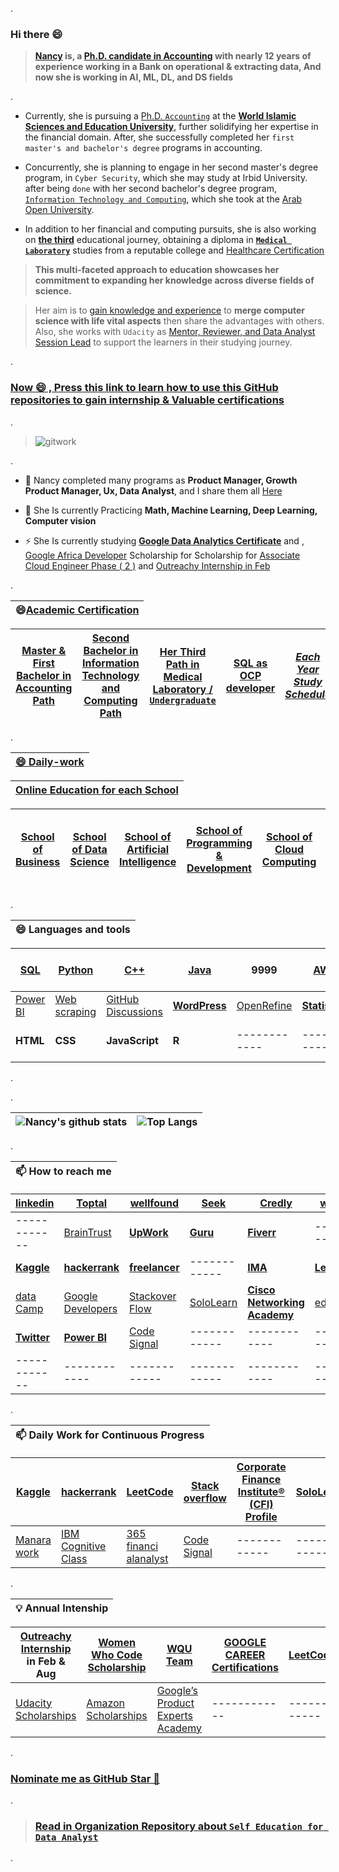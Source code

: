 
.

### Hi there 😄 



>  **[Nancy](https://github.com/nancyalaswad90/Each-Year-Study-Schedule/blob/main/README.md) is, a [Ph.D. candidate in Accounting](https://github.com/nancyalaswad90/nancyalaswad90/blob/master/Universities%20specializing%20in%20accounting.md) with nearly 12 years of experience working in a Bank on operational & extracting data, And now she is working in AI, ML, DL,  and DS fields**


.


- Currently, she is pursuing a [Ph.D.  `Accounting`](https://grades.wise.edu.jo/student.php) at the **[World Islamic Sciences and Education University](https://learn.wise.edu.jo/mlms/my/)**, further solidifying her expertise in the financial domain. After, she successfully completed her `first master's and bachelor's degree` programs in accounting.




- Concurrently, she is planning to engage in her second master's degree program, in `Cyber Security`, which she may study at Irbid University. after being `done` with her second bachelor's degree program, [`Information Technology and Computing`](https://github.com/nancyalaswad90/nancyalaswad90/blob/master/second%20.md), which she took at the [Arab Open University](https://github.com/nancyalaswad90/Each-Year-Study-Schedule/blob/main/README.md). 





- In addition to her financial and computing pursuits, she is also working on **[the third](https://github.com/nancyalaswad90/Each-Year-Study-Schedule/blob/main/README.md)** educational journey, obtaining a diploma in  **[`Medical Laboratory`](https://github.com/nancyalaswad90/Medical-Laboratory/blob/main/README.md)** studies from a reputable college and [Healthcare Certification](https://github.com/nancyalaswad90/Healthcare-Certification)





> **This multi-faceted approach to education showcases her commitment to expanding her knowledge across diverse fields of science.**




> Her aim is to [gain knowledge and experience](https://docs.google.com/document/d/15LPAd65IhZRtEVueTB9dthL4VfUlsZ7c/edit) to **merge computer science with life vital aspects** then share the advantages with others. Also, she works with `Udacity` as [Mentor, Reviewer, and Data Analyst Session Lead](https://github.com/nancyalaswad90/My-Career-Progress-as-Mentor-in-Udacity) to support the learners in their studying journey. 


.


 ### [ Now 😄 , Press this link to learn how to use this GitHub repositories to gain internship & Valuable certifications](https://www.youtube.com/watch?v=0_dGOhZnLMg) 

.


> ![gitwork](https://user-images.githubusercontent.com/36210723/94987193-0053d400-056d-11eb-97d2-f0319bbe27f6.jpg)

.

- 🔭 Nancy completed many programs as **Product Manager, Growth Product Manager, Ux, Data Analyst**, and I share them all  [Here](https://github.com/nancyalaswad90/Udacity-Nanodegree-Certifications)




- 🌱 She Is currently Practicing  **Math, Machine Learning, Deep Learning, Computer vision**



- ⚡ She Is currently studying **[Google Data Analytics Certificate](https://grow.google/dataanalytics/#?modal_active=none)**  and , [Google Africa Developer](https://www.pluralsight.com/partners/google/africa/gads-2021?aid=7014Q0000023RnOQAU&oid=&promo=&utm_campaign=&utm_content=&utm_medium=partner_partner_web_referral&utm_source=&utm_term=) Scholarship for Scholarship for [Associate Cloud Engineer Phase ( 2 )](https://app.pluralsight.com/channels/details/603245f5-77bd-4850-a181-9e0547fd4f2a)  and [Outreachy Internship in Feb](https://github.com/nancyalaswad90/Outreachy)


.

| **😄[Academic Certification](https://docs.google.com/document/d/1ytyegjotOpyVH_0l4M1EgZ78sOT0HTu4KzbGMDBgbRg/edit)**|
 | ------------ |
 
| **[Master & First Bachelor in Accounting Path](https://github.com/nancyalaswad90/nancyalaswad90/blob/master/Universities%20specializing%20in%20accounting.md)** | **[ Second Bachelor in  Information Technology and Computing Path](https://github.com/nancyalaswad90/nancyalaswad90/blob/master/second%20.md)** | **[Her Third Path in Medical Laboratory / `Undergraduate`](https://github.com/nancyalaswad90/Medical-Laboratory/blob/main/README.md)** |**[SQL as OCP developer ](https://github.com/nancyalaswad90/nancyalaswad90/blob/master/Certification%20as%20Oracle%20developer%20professional%20.md)** |*[ Each Year Study Schedule](https://github.com/nancyalaswad90/Each-Year-Study-Schedule/blob/main/README.md)*
|------------ |------------ | ------------ | ------------ |------------ |



.

| **[😄 Daily-work](https://github.com/nancyalaswad90/Daily-work/blob/main/README.md)**|
 | ------------ | 


| **[ Online Education for each School](https://github.com/nancyalaswad90/ONLINE-EDUCATION-for-each-School/blob/main/README.md)**|
 | ------------ | 

| **[School of Business](https://github.com/nancyalaswad90/The-School-of-Business/blob/main/README.md)** | **[School of Data Science](https://github.com/nancyalaswad90/School-of-Data-Science/blob/main/README.md)** | **[School of  Artificial Intelligence](https://github.com/nancyalaswad90/School-of-Artificial-Intelligence/blob/main/README.md)** | **[School of Programming & Development](https://github.com/nancyalaswad90/School-of-Programming-Development)**| **[School of Cloud Computing](https://github.com/nancyalaswad90/School-of-Cloud-Computing/blob/main/README.md)**|**[School of Medical Laboratory](https://github.com/nancyalaswad90/School-of-Medical-Laboratory/blob/main/README.md)**|[الخرائط الذهنية لتفسير سور القران الكريم](https://drive.google.com/file/d/1yW04DXqCTlkVfUi4gePWgikmeszDYGcG/view) |
| ------------ | ------------ | ------------ |------------ | ------------ | ------------ |------------ |



.


| **😄 Languages and tools**|
 | ------------ |

| **[SQL](https://github.com/nancyalaswad90/nancyalaswad90/blob/master/Certification%20as%20Oracle%20developer%20professional%20.md)** | **[Python](https://github.com/nancyalaswad90/nancyalaswad90/blob/master/Python%20Certifications.md)** | [C++]() | **[Java](https://github.com/nancyalaswad90/Project-for-Vehicle-Accident-Application/blob/main/README.md)** | 9999  | **[AWS ](https://github.com/nancyalaswad90/AWS-Training/blob/main/README.md)**   |  [Math ](https://github.com/nancyalaswad90/Math)  |------------ |
|------------ |------------ | ------------ | ------------ |------------ | ------------ | ------------ | ------------ |
|  [Power BI](https://github.com/nancyalaswad90/nancyalaswad90/blob/master/Power%20BI%20tool.md) | [Web scraping](https://github.com/nancyalaswad90/Web-scraping/blob/main/README.md) |  [GitHub Discussions](https://docs.github.com/en/discussions/guides/granting-higher-permissions-to-top-contributors) | **[WordPress  ](https://github.com/nancyalaswad90/WordPress)** | [OpenRefine](https://openrefine.org/)  | **[Statistics](https://github.com/nancyalaswad90/Statistics/blob/main/README.md)** | [Tableau ](https://github.com/nancyalaswad90/Tableau)  | **[Azure ](https://github.com/nancyalaswad90/Azure)** | --- |  ----------------  |
| **HTML**| **CSS**|**JavaScript**| **R** |  ------------ | ------------ |------------ |
.



.

|![Nancy's github stats](https://github-readme-stats.vercel.app/api?username=nancyalaswad90&show_icons=true&theme=algolia&count_private=true) | ![Top Langs](https://github-readme-stats.vercel.app/api/top-langs/?username=nancyalaswad90&theme=algolia)|
| ------------ | ------------ | 


.



| **📫 How to reach me**|
 | ------------ | 
 
|**[linkedin](https://www.linkedin.com/in/nancy-al-aswad-b001b4124/)** | [Toptal ](https://www.toptal.com/screening_wizard) | [wellfound](https://wellfound.com/jobs) | [Seek ](https://www.seek.co.nz/Data-Analyst-jobs) | [Credly ](https://www.credly.com/users/nancyalaswad) | [wuzzuf](https://wuzzuf.net/search/jobs/?a=navbl&q=data%20analys) |
| ------------ | ------------ | ------------ |------------ | ------------ | ------------ |
|------------ | [BrainTrust](https://app.usebraintrust.com/jobs/13445) | **[UpWork ](https://www.upwork.com/o/profiles/users/~01aea1b28cadcbe913/)** | **[Guru](https://www.guru.com/pro/ProfileBuild.aspx?tab=5&pscount=0)** | **[Fiverr](https://www.fiverr.com/nancyalaswad?public_mode=true)** | -------------- |
|**[Kaggle](https://www.kaggle.com/nancyalaswad90)**| **[hackerrank](https://www.hackerrank.com/nancyalaswad90)** | **[freelancer](https://www.freelancer.com/u/nancyalaswad90)** | ------------  |**[IMA ](https://github.com/nancyalaswad90/IMA-Accounting-Certifications)** | **[LeetCode](https://leetcode.com/Nancy_Al_Aswad90/)** |-------- |
| [data Camp](https://learn.datacamp.com/career-tracks) | [Google Developers](https://developers.google.com/profile/u/116039305746026612185) | [ Stackover Flow  ](https://stackoverflow.com/users/12555055/nancy-al-aswad) | [SoloLearn ]() |**[Cisco Networking Academy](https://www.cisco.com/c/m/en_sg/partners/cisco-networking-academy/index.html#~networking-essentials)**|[edx](https://courses.edx.org/dashboard/programs/482dee71-e4b9-4b42-a47b-3e16bb69e8f2/)
| **[Twitter](https://twitter.com/AswadNancy?s=03/ "Twitter")** | **[Power BI](https://github.com/nancyalaswad90/Power-BI)** |  [Code Signal ](https://app.codesignal.com/profile/nancy_a8) |------------ | ------------ | ------------ |
| ------------ | ------------ | ------------ |------------ | ------------ | ------------ |


.



| **📫 Daily Work for Continuous Progress**|
 | ------------------- | 

|**[Kaggle](https://www.kaggle.com/nancyalaswad90)**| **[hackerrank](https://www.hackerrank.com/nancyalaswad90)** | **[LeetCode](https://leetcode.com/Nancy_Al_Aswad90/)**  |  **[Stack overflow](https://stackoverflow.com/users/12555055/nancy-al-aswad)** |   **[Corporate Finance Institute® (CFI) Profile](https://github.com/nancyalaswad90/Corporate-Finance-Institute-CFI-Profile/blob/main/README.md/)** |  [SoloLearn ]() |
| ------------ | ------------ |------------ | ------------ | ------------ | ----------- |
|  [Manara work ](https://app.manara.tech/certificates) | [IBM Cognitive Class](https://cognitiveclass.ai/profile/NancyAlAswad) | [365 financi alanalyst](https://learn.365financialanalyst.com/) |  [Code Signal](https://learn.codesignal.com/my-learning) | ------------ | ------------ |
.




| **💡  Annual Intenship**|
 | ------------ | 

| **[Outreachy Internship](https://www.outreachy.org/docs/internship/) in Feb & Aug**| **[Women Who Code Scholarship ](https://github.com/nancyalaswad90/nancyalaswad90/blob/master/Women%20Who%20Code%20Scholarship%20.md)** | **[WQU Team](https://wqu-ds.tditrain.com/hub/home#info)**  |**[GOOGLE CAREER Certifications](https://grow.google/certificates/?utm_source=gDigital&utm_medium=programgn&utm_campaign=gn&utm_content&utm_term#?modal_active=none)**  | **[LeetCode](https://leetcode.com/Nancy_Al_Aswad90/)** | **[Microsoft & LinkedIn  Certifications](https://www.elmin7a.com/free-courses-offered-by-microsoft-and-linkedin-with-free-certificates/)** |
| ------------- | ------------ | ------------ |------------ | ------------ | ------------ |
|  [Udacity Scholarships ](https://www.udacity.com/scholarships?bsft_aaid=8d7e276e-4a10-41b2-8868-423fe96dd6b2&bsft_eid=47af06d8-1591-4df2-9ab5-80d1b0a97cf9&utm_campaign=sch_600_auto_ndxxx_oneten-app-reminder_global&utm_source=blueshift&utm_medium=email&utm_content=sch_600_auto_ndxxx_oneten-app-reminder_global&bsft_clkid=d6c9d5c0-9e86-42c3-99c2-f74e7a9c4ac2&bsft_uid=00de2879-837f-441d-951a-23c93505cbff&bsft_mid=738e1c6f-0c2a-4e44-bdaa-763b6d93e979&bsft_txnid=28979ac1-c51c-416e-8415-0a18439e0b21&bsft_mime_type=html&bsft_ek=2021-11-15T22%3A53%3A09Z&bsft_lx=4&bsft_tv=7) | [Amazon Scholarships ](https://www.amazon.com/s?rh=p_27%3AAWS+Training+%26+Certification) | [Google’s Product Experts Academy](https://productexperts.withgoogle.com/signup) |------------ | ------------ | ------------ |
.

### **[Nominate me as GitHub Star 🌟](https://stars.github.com/nominate/)**


.
> ### [Read in Organization Repository about  `Self Education for Data Analyst`](https://github.com/Self-Education-for-Business-analyst)
>

.
